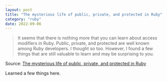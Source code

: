 ```yaml
---
layout: post
title: "The mysterious life of public, private, and protected in Ruby"
category: "ruby"
date: 2022-09-06
---
```


>It seems that there is nothing more that you can learn about access modifiers in Ruby. Public, private, and protected are well known among Ruby developers. I thought so too. However, I found a few things that are still valuable to learn and may be surprising to you.

Source: [The mysterious life of public, private, and protected in Ruby](https://paweldabrowski.com/articles/public-private-and-protected-in-ruby)

Learned a few things here.
